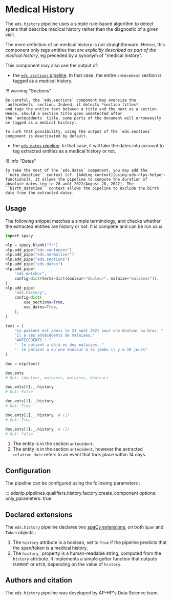 # Medical History

The `eds.history` pipeline uses a simple rule-based algorithm to detect spans that describe medical history rather than the diagnostic of a given visit.

The mere definition of an medical history is not straightforward.
Hence, this component only tags entities that are _explicitly described as part of the medical history_,
eg preceded by a synonym of "medical history".

This component may also use the output of:

- the [`eds.sections` pipeline](../misc/sections.md). In that case, the entire `antécédent` section is tagged as a medical history.

!!! warning "Sections"

    Be careful, the `eds.sections` component may oversize the `antécédents` section. Indeed, it detects *section titles*
    and tags the entire text between a title and the next as a section. Hence, should a section title goes undetected after
    the `antécédents` title, some parts of the document will erroneously be tagged as a medical history.

    To curb that possibility, using the output of the `eds.sections` component is deactivated by default.

- the [`eds.dates` pipeline](../misc/dates.md). In that case, it will take the dates into account to tag extracted entities as a medical history or not.

!!! info "Dates"

    To take the most of the `eds.dates` component, you may add the ``note_datetime`` context (cf. [Adding context][using-eds-nlps-helper-functions]). It allows the pipeline to compute the duration of absolute dates (eg le 28 août 2022/August 28, 2022). The ``birth_datetime`` context allows the pipeline to exclude the birth date from the extracted dates.

## Usage

The following snippet matches a simple terminology, and checks whether the extracted entities are history or not. It is complete and can be run _as is_.

```python
import spacy

nlp = spacy.blank("fr")
nlp.add_pipe("eds.sentences")
nlp.add_pipe("eds.normalizer")
nlp.add_pipe("eds.sections")
nlp.add_pipe("eds.dates")
nlp.add_pipe(
    "eds.matcher",
    config=dict(terms=dict(douleur="douleur", malaise="malaises")),
)
nlp.add_pipe(
    "eds.history",
    config=dict(
        use_sections=True,
        use_dates=True,
    ),
)

text = (
    "Le patient est admis le 23 août 2021 pour une douleur au bras. "
    "Il a des antécédents de malaises."
    "ANTÉCÉDENTS : "
    "- le patient a déjà eu des malaises. "
    "- le patient a eu une douleur à la jambe il y a 10 jours"
)

doc = nlp(text)

doc.ents
# Out: (douleur, malaises, malaises, douleur)

doc.ents[0]._.history
# Out: False

doc.ents[1]._.history
# Out: True

doc.ents[2]._.history  # (1)
# Out: True

doc.ents[3]._.history  # (2)
# Out: False
```

1. The entity is in the section `antécédent`.
2. The entity is in the section `antécédent`, however the extracted `relative_date` refers to an event that took place within 14 days.
## Configuration

The pipeline can be configured using the following parameters :


::: edsnlp.pipelines.qualifiers.history.factory.create_component
    options:
        only_parameters: true

## Declared extensions

The `eds.history` pipeline declares two [spaCy extensions](https://spacy.io/usage/processing-pipelines#custom-components-attributes), on both `Span` and `Token` objects :

1. The `history` attribute is a boolean, set to `True` if the pipeline predicts that the span/token is a medical history.
2. The `history_` property is a human-readable string, computed from the `history` attribute. It implements a simple getter function that outputs `CURRENT` or `ATCD`, depending on the value of `history`.

## Authors and citation

The `eds.history` pipeline was developed by AP-HP's Data Science team.
